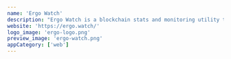 ```yaml
---
name: 'Ergo Watch'
description: "Ergo Watch is a blockchain stats and monitoring utility that allows you monitor block emission, oracle pools, and SigmaUSD."
website: 'https://ergo.watch/'
logo_image: 'ergo-logo.png'
preview_image: 'ergo-watch.png'
appCategory: ['web']
---
```

